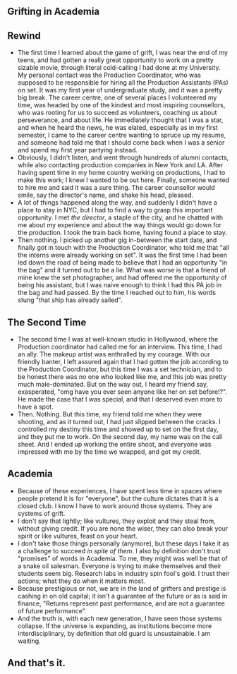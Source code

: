 ## Grifting in Academia

## Rewind
- The first time I learned about the game of grift, I was near the end of my teens, and had gotten a really great opportunity to work on a pretty sizable
movie, through literal cold-calling I had done at my University. My personal contact was the Production Coordinator, who was supposed to
be responsible for hiring all the Production Assistants (PAs) on set. It was my first year of undergraduate study, and it was a pretty big break.
The career centre, one of several places I volunteered my time, was headed by one of the kindest and most inspiring counsellors, who was rooting for us
to succeed as volunteers, coaching us about perseverance, and about life. He immediately thought that I was a star, and when he heard the news, he
was elated, especially as in my first semester, I came to the career centre wanting to spruce up my resume, and someone had told me that I should come back
when I was a senior and spend my first year partying instead.
- Obviously, I didn't listen, and went through hundreds of alumni contacts, while also contacting production companies in New York and LA. After
having spent time in my home country working on productions, I had to make this work; I knew I wanted to be out here. Finally, someone wanted to hire
me and said it was a sure thing. The career counsellor would smile, say the director's name, and shake his head, pleased.
- A lot of things happened along the way, and suddenly I didn't have a place to stay in NYC, but I had to find a way to grasp this important opportunity.
I met *the director*, a staple of the city, and he chatted with me about my experience and about the way things would go down for the production. I took
the train back home, having found a place to stay.
- Then nothing. I picked up another gig in-between the start date, and finally got in touch with the Production Coordinator, who told me that "all
the interns were already working on set". It was the first time I had been led down the road of being made to believe that I had an opportunity "in
the bag" and it turned out to be a lie. What was worse is that a friend of mine knew the set photographer, and had offered me the opportunity of
being his assistant, but I was naive enough to think I had this PA job in the bag and had passed. By the time I reached out to him, his words stung
"that ship has already sailed".

## The Second Time
- The second time I was at well-known studio in Hollywood, where the Production coordinator had called me for an interview. This time, I had an ally.
The makeup artist was enthralled by my courage. With our friendly banter, I left assured again that I had gotten the job according to the Production
Coordinator, but this time I was a set technician, and to be honest there was no one who looked like me, and this job was pretty much male-dominated.
But on the way out, I heard my friend say, exasperated, "omg have you ever seen anyone like her on set before!?". He made the case that I was special,
and that I deserved even more to have a spot.
- Then. Nothing. But this time, my friend told me when they were shooting, and as it turned out, I had just slipped between the cracks. I controlled
my destiny this time and showed up to set on the first day, and they put me to work. On the second day, my name was on the call sheet. And I ended up
working the entire shoot, and everyone was impressed with me by the time we wrapped, and got my credit.

## Academia
- Because of these experiences, I have spent less time in spaces where people pretend it is for "everyone", but the culture dictates that it is a closed
club. I know I have to work around those systems. They are systems of grift.
- I don't say that lightly; like vultures, they exploit and they steal from, without giving credit. If you are none the wiser, they can also break your spirit or like vultures, feast on your heart. 
- I don't take those things personally (anymore), but these days I take it as a challenge to succeed *in spite of them*. I also by definition don't trust
"promises" of words in Academia. To me, they might was well be that of a snake oil salesman. Everyone is trying to make themselves and their
students seem big. Research labs in industry spin fool's gold. I trust their actions; what they do when it matters most.
- Because prestigious or not, we are in the land of grifters and  prestige is cashing in on old capital; it isn't a guarantee of the future
or as is said in finance, "Returns represent past performance, and are not a guarantee of future performance".
- And the truth is, with each new generation, I have seen those systems collapse. If the universe is expanding, as institutions become more
interdisciplinary, by definition that old guard is unsustainable. I am waiting.

## And that's it.
